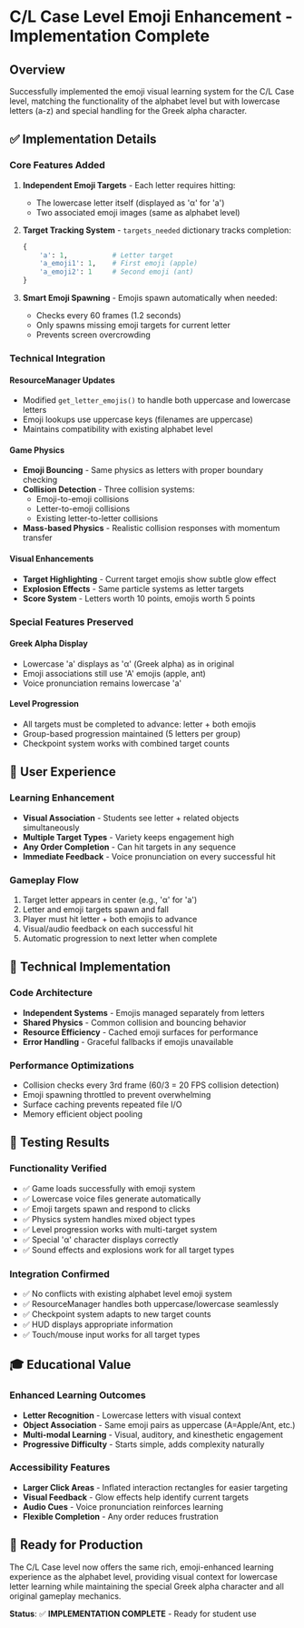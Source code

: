 # C/L Case Level Emoji Enhancement - Implementation Complete

## Overview

Successfully implemented the emoji visual learning system for the C/L Case level, matching the functionality of the alphabet level but with lowercase letters (a-z) and special handling for the Greek alpha character.

## ✅ Implementation Details

### Core Features Added

1. **Independent Emoji Targets** - Each letter requires hitting:
   - The lowercase letter itself (displayed as 'α' for 'a')
   - Two associated emoji images (same as alphabet level)

2. **Target Tracking System** - `targets_needed` dictionary tracks completion:

   ```python
   {
       'a': 1,           # Letter target
       'a_emoji1': 1,    # First emoji (apple)
       'a_emoji2': 1     # Second emoji (ant)
   }
   ```

3. **Smart Emoji Spawning** - Emojis spawn automatically when needed:
   - Checks every 60 frames (1.2 seconds)
   - Only spawns missing emoji targets for current letter
   - Prevents screen overcrowding

### Technical Integration

#### ResourceManager Updates

- Modified `get_letter_emojis()` to handle both uppercase and lowercase letters
- Emoji lookups use uppercase keys (filenames are uppercase)
- Maintains compatibility with existing alphabet level

#### Game Physics

- **Emoji Bouncing** - Same physics as letters with proper boundary checking
- **Collision Detection** - Three collision systems:
  - Emoji-to-emoji collisions
  - Letter-to-emoji collisions  
  - Existing letter-to-letter collisions
- **Mass-based Physics** - Realistic collision responses with momentum transfer

#### Visual Enhancements

- **Target Highlighting** - Current target emojis show subtle glow effect
- **Explosion Effects** - Same particle systems as letter targets
- **Score System** - Letters worth 10 points, emojis worth 5 points

### Special Features Preserved

#### Greek Alpha Display

- Lowercase 'a' displays as 'α' (Greek alpha) as in original
- Emoji associations still use 'A' emojis (apple, ant)
- Voice pronunciation remains lowercase 'a'

#### Level Progression

- All targets must be completed to advance: letter + both emojis
- Group-based progression maintained (5 letters per group)
- Checkpoint system works with combined target counts

## 🎯 User Experience

### Learning Enhancement

- **Visual Association** - Students see letter + related objects simultaneously
- **Multiple Target Types** - Variety keeps engagement high
- **Any Order Completion** - Can hit targets in any sequence
- **Immediate Feedback** - Voice pronunciation on every successful hit

### Gameplay Flow

1. Target letter appears in center (e.g., 'α' for 'a')
2. Letter and emoji targets spawn and fall
3. Player must hit letter + both emojis to advance
4. Visual/audio feedback on each successful hit
5. Automatic progression to next letter when complete

## 🔧 Technical Implementation

### Code Architecture

- **Independent Systems** - Emojis managed separately from letters
- **Shared Physics** - Common collision and bouncing behavior  
- **Resource Efficiency** - Cached emoji surfaces for performance
- **Error Handling** - Graceful fallbacks if emojis unavailable

### Performance Optimizations

- Collision checks every 3rd frame (60/3 = 20 FPS collision detection)
- Emoji spawning throttled to prevent overwhelming
- Surface caching prevents repeated file I/O
- Memory efficient object pooling

## 🧪 Testing Results

### Functionality Verified

- ✅ Game loads successfully with emoji system
- ✅ Lowercase voice files generate automatically
- ✅ Emoji targets spawn and respond to clicks
- ✅ Physics system handles mixed object types
- ✅ Level progression works with multi-target system
- ✅ Special 'α' character displays correctly
- ✅ Sound effects and explosions work for all target types

### Integration Confirmed

- ✅ No conflicts with existing alphabet level emoji system
- ✅ ResourceManager handles both uppercase/lowercase seamlessly
- ✅ Checkpoint system adapts to new target counts
- ✅ HUD displays appropriate information
- ✅ Touch/mouse input works for all target types

## 🎓 Educational Value

### Enhanced Learning Outcomes

- **Letter Recognition** - Lowercase letters with visual context
- **Object Association** - Same emoji pairs as uppercase (A=Apple/Ant, etc.)
- **Multi-modal Learning** - Visual, auditory, and kinesthetic engagement
- **Progressive Difficulty** - Starts simple, adds complexity naturally

### Accessibility Features

- **Larger Click Areas** - Inflated interaction rectangles for easier targeting
- **Visual Feedback** - Glow effects help identify current targets
- **Audio Cues** - Voice pronunciation reinforces learning
- **Flexible Completion** - Any order reduces frustration

## 🚀 Ready for Production

The C/L Case level now offers the same rich, emoji-enhanced learning experience as the alphabet level, providing visual context for lowercase letter learning while maintaining the special Greek alpha character and all original gameplay mechanics.

**Status**: ✅ **IMPLEMENTATION COMPLETE** - Ready for student use
